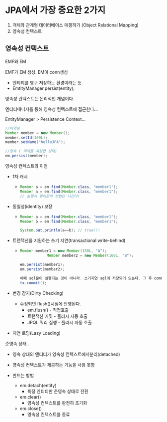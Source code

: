# JPA에서 가장 중요한 2가지

1. 객체와 관계형 데이터베이스 매핑하기 (Object Relational Mapping)
2. 영속성 컨텍스트

## 영속성 컨텍스트

EMF와 EM

EMF가 EM 생성. EM이 conn생성

* 엔티티를 영구 저장하는 환경이라는 뜻.
* EmtityManager.persist(entity);

영속성 컨텍스트는 논리적인 개념이다. 

엔티티매니저를 통해 영속성 컨텍스트에 접근한다...

EntityManager > Persistence Context...

```java
//비영송
Member member = new Member();
member.setId(100L);
member.setName("helloJPA");

//영속 ( 객체를 저장한 상태)
em.persist(member);
```



영속성 컨텍스트의 이점

* 1차 캐시

  * ```java
    Member a = em.find(Member.class, "member1");
    Member a = em.find(Member.class, "member1");
    // 실행시 쿼리문이 한번만 나간다!
    ```

* 동일성(identity) 보장

  * ```java
    Member a = em.find(Member.class, "member1");
    Member b = em.find(Member.class, "member1");
    
    System.out.println(a==b); // true!!!
    ```

* 트랜잭션을 지원하는 쓰기 지연(transactional write-behind)

  * ```java
    Member member1 = new Member(150L, "A");
                Member member2 = new Member(160L, "B");
    
    em.persist(member1);
    em.persist(member2);
    
    이때 sql문이 실행되는 것이 아니라. 쓰기지연 sql에 저장되어 있는다. 그 후 commit되면 쿼리문이 한번에 실행된다.
    tx.commit();
    ```

* 변경 감지(Dirty Checking)

  * 수정되면 flush()시점에 반영된다.
    * em.flush() - 직접호출
    * 트랜잭션 커밋 - 플러시 자동 호출
    * JPQL 쿼리 실행 - 플러시 자동 호출

* 지연 로딩(Lazy Loading)



준영속 상태..

* 영속 상태의 엔티티가 영속성 컨텍스트에서분리(detached)

* 영속성 컨텍스트가 제공하는 기능을 사용 못함

* 만드는 방법

  * em.detach(entity)
    * 특정 엔티티만 준영속 상태로 전환
  * em.clear()
    * 영속성 컨텍스트를 완전히 초기화
  * em.close()
    * 영속성 컨텍스트를 종료

  